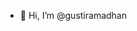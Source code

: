 - 👋 Hi, I’m @gustiramadhan

<!---
gustiramadhan/gustiramadhan is a ✨ special ✨ repository because its `README.md` (this file) appears on your GitHub profile.
You can click the Preview link to take a look at your changes.
--->
